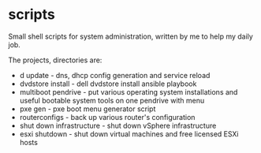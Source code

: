 # scripts
Small shell scripts for system administration, written by me to help my daily job.

The projects, directories are:

* d update - dns, dhcp config generation and service reload
* dvdstore install - dell dvdstore install ansible playbook
* multiboot pendrive - put various operating system installations and useful bootable system tools on one pendrive with menu
* pxe gen - pxe boot menu generator script
* routerconfigs - back up various router's configuration
* shut down infrastructure - shut down vSphere infrastructure
* esxi shutdown - shut down virtual machines and free licensed ESXi hosts
